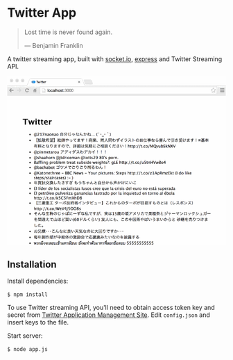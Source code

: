 # Twitter App

> Lost time is never found again.
>
> &mdash; Benjamin Franklin

A twitter streaming app, built with [socket.io](http://socket.io/), [express](http://expressjs.com/) and Twitter Streaming API.

![](demo.gif)

## Installation

Install dependencies:

```
$ npm install
```

To use Twitter streaming API, you'll need to obtain access token key and secret from [Twitter Application Management Site][twitterapps]. Edit `config.json` and insert keys to the file.

Start server:

```
$ node app.js
```

[twitterapps]: https://apps.twitter.com/
